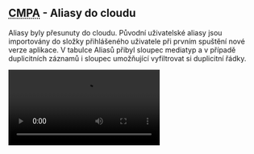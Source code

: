 ﻿---
categories: [fenix]
layout: fenix
---
## <abbr title="Crossmediální postanalýza">CMPA</abbr> - Aliasy do cloudu
Aliasy byly přesunuty do cloudu. Původní uživatelské aliasy jsou importovány do složky přihlášeného uživatele při prvním spuštění nové verze aplikace. 
V tabulce Aliasů přibyl sloupec mediatyp a v případě duplicitních záznamů i sloupec umožňující vyfiltrovat si duplicitní řádky. 


<video src="{{site.url}}/data/aliasydocloudu.mp4" type="video/mp4" controls>aliasy v cloudu</video>







